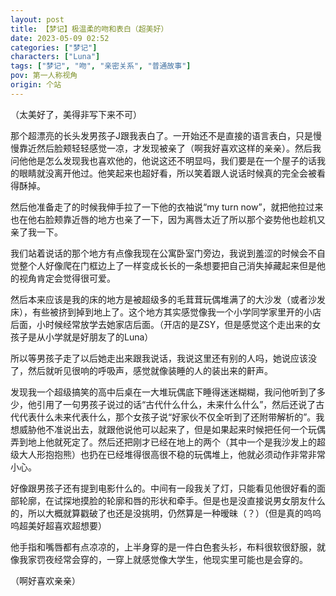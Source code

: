 ```yaml
---
layout: post
title: 【梦记】极温柔的吻和表白（超美好）
date: 2023-05-09 02:52
categories: ["梦记"]
characters: ["Luna"]
tags: ["梦记", "吻", "亲密关系", "普通故事"]
pov: 第一人称视角
origin: 个站
---
```


（太美好了，美得非写下来不可）

那个超漂亮的长头发男孩子J跟我表白了。一开始还不是直接的语言表白，只是慢慢靠近然后脸颊轻轻感觉一凉，才发现被亲了（啊我好喜欢这样的亲亲）。然后我问他他是怎么发现我也喜欢他的，他说这还不明显吗，我们要是在一个屋子的话我的眼睛就没离开他过。他笑起来也超好看，所以笑着跟人说话时候真的完全会被看得酥掉。

然后他准备走了的时候我伸手拉了一下他的衣袖说“my turn now”，就把他拉过来也在他右脸颊靠近唇的地方也亲了一下，因为离唇太近了所以那个姿势他也趁机又亲了我一下。

我们站着说话的那个地方有点像我现在公寓卧室门旁边，我说到羞涩的时候会不自觉整个人好像爬在门框边上了一样变成长长的一条想要把自己消失掉藏起来但是他的视角肯定会觉得很可爱。

然后本来应该是我的床的地方是被超级多的毛茸茸玩偶堆满了的大沙发（或者沙发床），有些被挤到掉到地上了。这个地方其实感觉像我一个小学同学家里开的小店后面，小时候经常放学去她家店后面。（开店的是ZSY，但是感觉这个走出来的女孩子是从小学就是好朋友了的Luna）

所以等男孩子走了以后她走出来跟我说话，我说这里还有别的人吗，她说应该没了，然后就听见很响的呼吸声，感觉就像装睡的人的装出来的鼾声。

发现我一个超级搞笑的高中后桌在一大堆玩偶底下睡得迷迷糊糊，我问他听到了多少，他引用了一句男孩子说过的话“古代什么什么，未来什么什么”，然后还说了古代代表什么未来代表什么，那个女孩子说“好家伙不仅全听到了还附带解析的”。我想威胁他不准说出去，就跟他说他可以起来了，但是如果起来时候把任何一个玩偶弄到地上他就死定了。然后还把刚才已经在地上的两个（其中一个是我沙发上的超级大人形抱抱熊）也扔在已经堆得很高很不稳的玩偶堆上，他就必须动作非常非常小心。

好像跟男孩子还有提到电影什么的。中间有一段我关了灯，只能看见他很好看的面部轮廓，在试探地摸脸的轮廓和唇的形状和牵手。但是也是没直接说男女朋友什么的，所以大概就算戳破了也还是没挑明，仍然算是一种暧昧（？）（但是真的呜呜呜超美好超喜欢超想要）

他手指和嘴唇都有点凉凉的，上半身穿的是一件白色套头衫，布料很软很舒服，就像我家罚夜经常会穿的，一穿上就感觉像大学生，他现实里可能也是会穿的。

（啊好喜欢亲亲）
